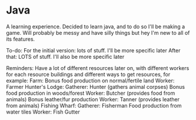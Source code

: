 Java
====

A learning experience. Decided to learn java, and to do so I'll be making a game. 
Will probably be messy and have silly things but hey I'm new to all of its features.

To-do:
	For the initial version:
		lots of stuff. I'll be more specific later
	After that:
		LOTS of stuff. I'll also be more specific later


Reminders:
  Have a lot of different resources later on, with different workers for each resource buildings and different ways to get resources, for example:
    Farm:
      Bonus food production on normal/fertile land
        Worker: Farmer
    Hunter's Lodge:
      Gatherer: Hunter (gathers animal corpses)
      Bonus food production in woods/forest
        Worker: Butcher (provides food from animals)
      Bonus leather/fur production
        Worker: Tanner (provides leather from animals)
    Fishing Wharf:
      Gatherer: Fisherman
      Food production from water tiles
        Worker: Fish Gutter
